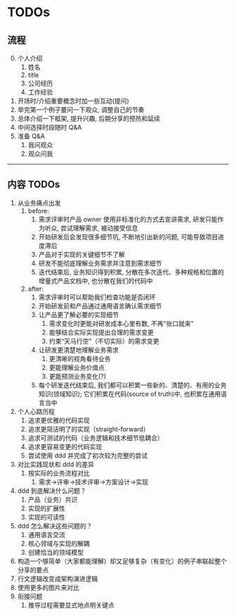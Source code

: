 # TODOs

## 流程

0. 个人介绍
   1. 姓名
   2. title
   3. 公司经历
   4. 工作经验
1. 开场时/介绍重要概念时加一些互动(提问)
2. 举完第一个例子要问一下观众, 调整自己的节奏
3. 总体介绍一下框架, 提升兴趣, 后期分享的预热和延续
4. 中间选择时段随时 Q&A
5. 准备 Q&A
   1. 我问观众
   2. 观众问我

---

## 内容 TODOs

1. 从业务痛点出发
   1. before:
      1. 需求评审时产品 owner 使用非标准化的方式去宣讲需求, 研发只能作为听众, 尝试理解需求, 被动接受信息
      2. 开始研发后会发现很多细节坑, 不断地引出新的问题, 可能导致项目进度滞后
      3. 产品对于实现的关键细节不了解
      4. 研发不能彻底理解业务需求并注意到需求细节
      5. 迭代结束后, 业务知识得到积累, 分散在多次迭代、多种规格和位置的增量式产品文档中, 也分散在我们的代码中
   2. after:
      1. 需求评审时可以帮助我们检查功能是否闭环
      2. 开始研发前和产品通过通用语言确认需求细节
      3. 让产品更了解必要的实现细节
         1. 需求变化时更能对研发成本心里有数, 不再"张口就来"
         2. 能够结合实际实现提出合理的需求变更
         3. 约束“天马行空”（不切实际）的需求变更
      4. 让研发更清楚地理解业务需求
         1. 更清晰的视角看待业务
         2. 更能理解业务价值点
         3. 更能预测业务变化(?)
      5. 每个研发迭代结束后, 我们都可以积累一些新的、清楚的、有用的业务知识(领域知识); 它们积累在代码(source of truth)中, 也积累在通用语言当中
2. 个人心路历程
   1. 追求更优雅的代码实现
   2. 追求更简洁明了的实现（straight-forward）
   3. 追求可测试的代码（业务逻辑和技术细节低耦合）
   4. 追求更容易变更的代码实现
   5. 尝试使用 ddd 并完成了初次较为完整的尝试
3. 对比实践现状和 ddd 的差异
   1. 按实际的业务流程对比
      1. 需求->评审->技术评审->方案设计->实现
4. ddd 到底解决什么问题？
   1. 产品（业务）共识
   2. 实现的扩展性
   3. 实现的可读性
5. ddd 怎么解决这些问题的？
   1. 通用语言交流
   2. 核心领域与实现的解耦
   3. 创建恰当的领域模型
6. 构造一个够简单（大家都能理解）却又足够复杂（有变化）的例子串联起整个分享的要点
7. 行文逻辑改变成架构演进逻辑
8. 使用更多的图片来对比
9.  衔接问题
    1. 推导过程需要显式地点明关键点
